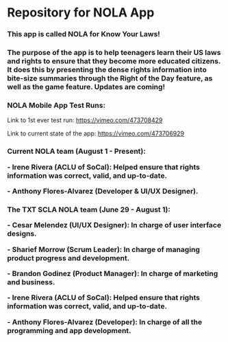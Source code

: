# Repository for NOLA App
<h3> This app is called NOLA for Know Your Laws! </h3>
 <h3>The purpose of the app is to help teenagers learn their US laws and rights
 to ensure that they become more educated citizens. It does this by presenting
 the dense rights information into bite-size summaries through the Right of
 the Day feature, as well as the game feature. Updates are coming!
</h3>
<h3> NOLA Mobile App Test Runs: </h3>
<p>Link to 1st ever test run: <a href="https://vimeo.com/473708429">https://vimeo.com/473708429</a></p>
<p>Link to current state of the app: <a href="https://vimeo.com/473706929">https://vimeo.com/473706929</a></p>
<h3> Current NOLA team (August 1 - Present):
 <p> - Irene Rivera (ACLU of SoCal): Helped ensure that rights information was correct, valid, and up-to-date. </p>
 <p> - Anthony Flores-Alvarez (Developer & UI/UX Designer). </p>
</h3>
<h3> The TXT SCLA NOLA team (June 29 - August 1):
 <p> - Cesar Melendez (UI/UX Designer): In charge of user interface designs. </p>
 <p> - Sharief Morrow (Scrum Leader): In charge of managing product progress and development.</p>
 <p> - Brandon Godinez (Product Manager): In charge of marketing and business.</p>
 <p> - Irene Rivera (ACLU of SoCal): Helped ensure that rights information was correct, valid, and up-to-date. </p>
 <p> - Anthony Flores-Alvarez (Developer): In charge of all the programming and app development. </p>
</h3>

